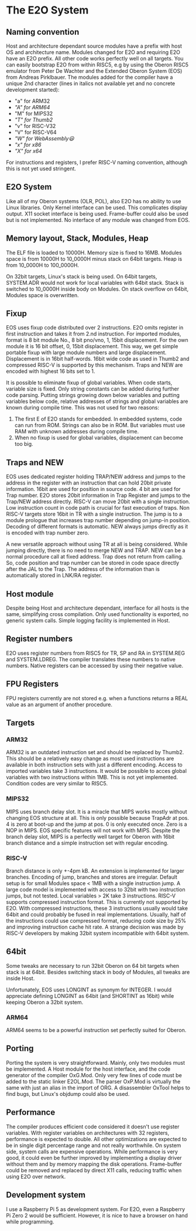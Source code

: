 # The E2O System

## Naming convention

Host and architecture dependant source modules have a prefix with host OS and architecture name. Modules changed for E2O and requiring E2O have an E2O prefix. All other code works perfectly well on all targets. You can easily bootstrap E2O from within RISC5, e.g by using the Oberon RISC5 emulator from Peter De Wachter and the Extended Oberon System (EOS) from Andreas Pirklbauer. The modules added for the compiler have a unique 2nd character (lines in italics not available yet and no concrete development started): 

- "a" for ARM32
- *"A" for ARM64*
- "M" for MIPS32
- *"T" for Thumb2* 
- "v" for RISC-V32
- "V" for RISC-V64
- *"W" for WebAssembly😃️*
- *"x" for x86*
- *"X" for x64*

For instructions and registers, I prefer RISC-V naming convention, although this is not yet used stringent. 

## E2O System

Like all of my Oberon systems (OLR, POL), also E2O has no ability to use Linux libraries. Only Kernel interface can be used. This complicates display output. X11 socket interface is being used. Frame-buffer could also be used but is not implemented. No interface of any module was changed from EOS. 

## Memory layout, Stack, Modules, Heap

The ELF file is loaded to 10000H. Memory size is fixed to 16MB. Modules space is from 10000H to 10_0000H minus stack on 64bit targets. Heap is from 10_0000H to 100_0000H.

On 32bit targets, Linux's stack is being used. On 64bit targets, SYSTEM.ADR would not work for local variables with 64bit stack. Stack is switched to 10_0000H inside body on Modules. On stack overflow on 64bit, Modules space is overwritten. 

## Fixup

EOS uses fixup code distributed over 2 instructions. E2O omits register in first instruction and takes it from 2.nd instruction. For imported modules, format is 8 bit module No., 8 bit pno/vno, 1, 15bit displacement. For the own module it is 16 bit offset, 0, 15bit displacement. This way, we get simple portable fixup with large module numbers and large displacement. Displacement is in 16bit half-words. 16bit wide code as used in Thumb2 and compressed RISC-V is supported by this mechanism. Traps and NEW are encoded with highest 16 bits set to 1.

It is possible to eliminate fixup of global variables. When code starts, variable size is fixed. Only string constants can be added during further code parsing. Putting strings growing down below variables and putting variables below code, relative addresses of strings and global variables are known during compile time. This was not used for two reasons:

1. The first E of E2O stands for embedded. In embedded systems, code can run from ROM. Strings can also be in ROM. But variables must use RAM with unknown addresses during compile time.
2. When no fixup is used for global variables, displacement can become too big.

## Traps and NEW

EOS uses dedicated register holding TRAP/NEW address and jumps to the address in the register with an instruction that can hold 20bit private information. 16bit are used for position in source code. 4 bit are used for Trap number. E2O stores 20bit information in Trap Register and jumps to the Trap/NEW address directly. RISC-V can move 20bit with a single instruction. Low instruction count in code path is crucial for fast execution of traps. Non RISC-V targets store 16bit in TR with a single instruction. The jump is to a module prologue that increases trap number depending on jump-in position. Decoding of different formats is automatic. NEW always jumps directly as it is encoded with trap number zero.  

A new versatile approach without using TR at all is being considered. While jumping directly, there is no need to merge NEW and TRAP. NEW can be a normal procedure call at fixed address. Trap does not return from calling. So, code position and trap number can be stored in code space directly after the JAL to the Trap. The address of the information than is automatically stored in LNK/RA register. 



## Host module

Despite being Host and architecture dependant, interface for all hosts is the same, simplifying cross compilation. Only used functionality is exported, no generic system calls. Simple logging facility is implemented in Host.

## Register numbers

E2O uses register numbers from RISC5 for TR, SP and RA in SYSTEM.REG and SYSTEM.LDREG. The compiler translates these numbers to native numbers. Native registers can be accessed by using their negative value.

## FPU Registers

FPU registers currently are not stored e.g. when a functions returns a REAL value as an argument of another procedure. 

## Targets
### ARM32

ARM32 is an outdated instruction set and should be replaced by Thumb2. This should be a relatively easy change as most used instructions are available in both instruction sets with just a different encoding. Access to imported variables take 3 instructions. It would be possible to acces global variables with two instructions within 1MB. This is not yet implemented. Condition codes are very similar to RISC5.

### MIPS32

MIPS uses branch delay slot. It is a miracle that MIPS works mostly without changing EOS structure at all. This is only possible because TrapAdr at pos. 4 is zero at boot-up and the jump at pos. 0 is only executed once. Zero is a NOP in MIPS. EOS specific features will not work with MIPS. Despite the branch delay slot, MIPS is a perfectly well target for Oberon with 16bit branch distance and a simple instruction set with regular encoding.

### RISC-V

Branch distance is only +-4pm
kB. An extension is implemented for larger branches. Encoding of jump, branches and stores are irregular. Default setup is for small Modules space < 1MB with a single instruction jump. A large code model is implemented with access to 32bit with two instruction jumps, but not tested. Local variables > 2K take 3 instructions. RISC-V supports compressed instruction format. This is currently not supported by E2O. With compressed instructions, these 3 instructions usually would take 64bit and could probably be fused in real implementations. Usually, half of the instructions could use compressed format, reducing code size by 25% and improving instruction cache hit rate. A strange decision was made by RISC-V developers by making 32bit system incompatible with 64bit system.



## 64bit

Some tweaks are necessary to run 32bit Oberon on 64 bit targets when stack is at 64bit. Besides switching stack in body of Modules, all tweaks are inside Host.

Unfortunately, EOS uses LONGINT as synonym for INTEGER. I would appreciate defining LONGINT as 64bit (and SHORTINT as 16bit) while keeping Oberon a 32bit system.

### ARM64

ARM64 seems to be a powerful instruction set perfectly suited for Oberon.

## Porting

Porting the system is very straightforward. Mainly, only two modules must be implemented. A Host module for the host interface, and the code generator of the compiler OxG.Mod. Only very few lines of code must be added to the static linker E2OL.Mod. The parser OxP.Mod is virtually the same with just an alias in the import of ORG. A disassembler OxTool helps to find bugs, but Linux's objdump could also be used.


## Performance

The compiler produces efficient code considered it doesn't use register variables. With register variables on architectures with 32 registers, performance is expected to double. All other optimizations are expected to be in single digit percentage range and not really worthwhile. On system side, system calls are expensive operations. While performance is very good, it could even be further improved by implementing a display driver without them and by memory mapping the disk operations. Frame-buffer could be removed and replaced by direct X11 calls, reducing traffic when using E2O over network.

## Development system

I use a Raspberry Pi 5 as development system. For E2O, even a Raspberry Pi Zero 2 would be sufficient. However, it is nice to have a browser on hand while programming.

